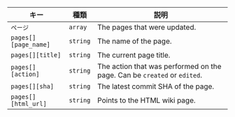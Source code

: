| キー                   | 種類       | 説明                                                                       |
| -------------------- | -------- | ------------------------------------------------------------------------ |
| `ページ`                | `array`  | The pages that were updated.                                             |
| `pages[][page_name]` | `string` | The name of the page.                                                    |
| `pages[][title]`     | `string` | The current page title.                                                  |
| `pages[][action]`    | `string` | The action that was performed on the page. Can be `created` or `edited`. |
| `pages[][sha]`       | `string` | The latest commit SHA of the page.                                       |
| `pages[][html_url]`  | `string` | Points to the HTML wiki page.                                            |
